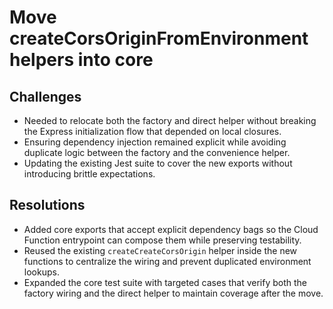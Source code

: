 # Move createCorsOriginFromEnvironment helpers into core

## Challenges
- Needed to relocate both the factory and direct helper without breaking the Express initialization flow that depended on local closures.
- Ensuring dependency injection remained explicit while avoiding duplicate logic between the factory and the convenience helper.
- Updating the existing Jest suite to cover the new exports without introducing brittle expectations.

## Resolutions
- Added core exports that accept explicit dependency bags so the Cloud Function entrypoint can compose them while preserving testability.
- Reused the existing `createCreateCorsOrigin` helper inside the new functions to centralize the wiring and prevent duplicated environment lookups.
- Expanded the core test suite with targeted cases that verify both the factory wiring and the direct helper to maintain coverage after the move.
